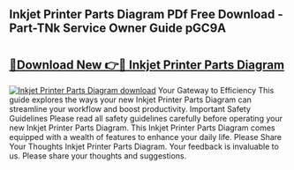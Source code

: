 ## Inkjet Printer Parts Diagram PDf Free Download - Part-TNk Service Owner Guide pGC9A

# <h2><a href="http://dfsnz0.blite.top/?on=Inkjet+Printer+Parts+Diagram">🔗Download New 👉🔴 Inkjet Printer Parts Diagram</a></h2>

[![Inkjet Printer Parts Diagram download](https://i.imgur.com/lujVjoI.png)](http://dfsnz0.blite.top/?on=Inkjet+Printer+Parts+Diagram)
Your Gateway to Efficiency This guide explores the ways your new Inkjet Printer Parts Diagram can streamline your workflow and boost productivity. Important Safety Guidelines Please read all safety guidelines carefully before operating your new Inkjet Printer Parts Diagram. This Inkjet Printer Parts Diagram comes equipped with a wealth of features to enhance your daily life. Please Share Your Thoughts Inkjet Printer Parts Diagram. Your feedback is invaluable to us. Please share your thoughts and suggestions.

